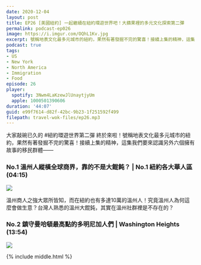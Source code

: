 ```yaml
---
date: 2020-12-04
layout: post
title: EP26 [美國紐約] 一起繼續在紐約環遊世界吧！大蘋果裡的多元文化探索第二彈
permalink: podcast-ep026
image: https://i.imgur.com/OQhL1Kv.jpg
excerpt: 號稱地表文化最多元城市的紐約，果然有著發掘不完的驚喜！接續上集的精神，這集我們要來認識另外六個擁有故事的移民群體——縱橫全球商界的溫州人、因為獨裁統治而大量出走的多明尼加人、菜單讓人看得霧煞煞的菲律賓人、來自烏茲別克說著俄語的朝鮮人，還有食物好吃但家鄉飢餓指數卻排行全球第二的葉門人！準備好出國的心情，讓我們一起繼續在紐約環遊世界吧！
podcast: true
tags:
- US
- New York
- North America
- Immigration
- Food
episode: 26
player:
  spotify: 3Nwm4LaKzewJlUnaytjyUm
  apple: 1000501390606
duration: '44:07'
guid: e99f7614-d82f-42bc-9b23-1f251592f499
filepath: travel-wok-files/ep26.mp3
---
```


大家敲碗已久的 #紐約環遊世界第二彈 終於來啦！號稱地表文化最多元城市的紐約，果然有著發掘不完的驚喜！接續上集的精神，這集我們要來認識另外六個擁有故事的移民群體——

### No.1 溫州人縱橫全球商界，靠的不是大餛飩？ | No.1 紐約各大華人區 (04:15)

![](https://imgur.com/jGWWXEy.jpg)

溫州商人之強大眾所皆知，而在紐約也有多達10萬的溫州人！究竟溫州人為何這麼會做生意？台灣人熟悉的溫州大餛鈍，其實在溫州社群裡是不存在的？

### No.2 鎮守曼哈頓最高點的多明尼加人們 | Washington Heights (13:54)

![](https://imgur.com/JWrCPqY.jpg)



{% include middle.html %}
